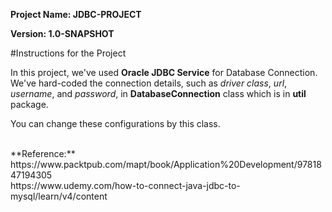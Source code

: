 **Project Name: JDBC-PROJECT**

**Version: 1.0-SNAPSHOT**

#Instructions for the Project

In this project, we've used **Oracle JDBC Service** for Database Connection. We've hard-coded the connection details, such as _driver class_, _url_, _username_, and _password_, in **DatabaseConnection** class which is in **util** package.

You can change these configurations by this class.

<br>
**Reference:** <br>
https://www.packtpub.com/mapt/book/Application%20Development/9781847194305 <br>
https://www.udemy.com/how-to-connect-java-jdbc-to-mysql/learn/v4/content <br>
